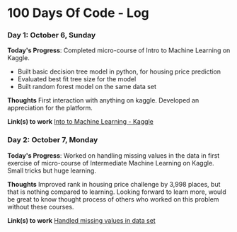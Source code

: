 # 100 Days Of Code - Log

### Day 1: October 6, Sunday

**Today's Progress**: Completed micro-course of Intro to Machine Learning on Kaggle.

- Built basic decision tree model in python, for housing price prediction
- Evaluated best fit tree size for the model
- Built random forest model on the same data set

**Thoughts** First interaction with anything on kaggle. Developed an appreciation for the platform.

**Link(s) to work**
[Into to Machine Learning - Kaggle](https://github.com/nikunjbhalla/kaggle-courses/tree/master/1.%20Intro%20to%20Machine%20Learning)


### Day 2: October 7, Monday

**Today's Progress**: Worked on handling missing values in the data in first exercise of micro-course of Intermediate Machine Learning on Kaggle. Small tricks but huge learning.

**Thoughts** Improved rank in housing price challenge by 3,998 places, but that is nothing compared to learning. Looking forward to learn more, would be great to know thought process of others who worked on this problem without these courses.

**Link(s) to work**
[Handled missing values in data set](https://github.com/nikunjbhalla/kaggle-courses/blob/master/2.%20Intermediate%20Machine%20Learning/Missing%20Values.ipynb)

